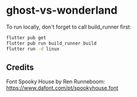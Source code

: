 # ghost-vs-wonderland

To run locally, don't forget to call build_runner first:

```bash
flutter pub get
flutter pub run build_runner build
flutter run -d linux
```

## Credits

Font Spooky House by Ren Runneboom: https://www.dafont.com/pt/spookyhouse.font
